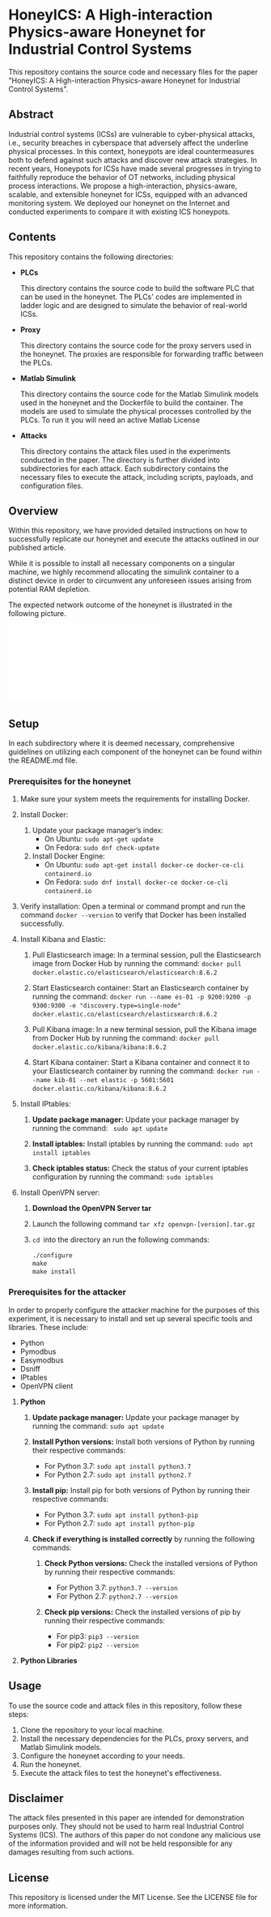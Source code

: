
# HoneyICS: A High-interaction Physics-aware Honeynet for Industrial Control Systems

This repository contains the source code and necessary files for the paper "HoneyICS: A High-interaction Physics-aware Honeynet for Industrial Control Systems".

## Abstract

Industrial control systems (ICSs) are vulnerable to cyber-physical attacks, i.e., security breaches in cyberspace that adversely affect the underline physical processes. In this context, honeypots are ideal countermeasures both to defend against such attacks and discover new attack strategies. In recent years, Honeypots for ICSs have made several progresses in trying to faithfully reproduce the behavior of OT networks, including physical process interactions. We propose a high-interaction, physics-aware, scalable, and extensible honeynet for ICSs, equipped with an advanced monitoring system. We deployed our honeynet on the Internet and conducted experiments to compare it with existing ICS honeypots.


## Contents

This repository contains the following directories:

- **PLCs**

    This directory contains the source code to build the software PLC that can be used in the honeynet. The PLCs' codes are implemented in ladder logic and are designed to simulate the behavior of real-world ICSs.

- **Proxy**

    This directory contains the source code for the proxy servers used in the honeynet. The proxies are responsible for forwarding traffic between the PLCs.

- **Matlab Simulink**

    This directory contains the source code for the Matlab Simulink models used in the honeynet and the Dockerfile to build the container. The models are used to simulate the physical processes controlled by the PLCs. To run it you will need an active Matlab License

 - **Attacks**

    This directory contains the attack files used in the experiments conducted in the paper. The directory is further divided into subdirectories for each attack. Each subdirectory contains the necessary files to execute the attack, including scripts, payloads, and configuration files.

## Overview

Within this repository, we have provided detailed instructions on how to successfully replicate our honeynet and execute the attacks outlined in our published article.

While it is possible to install all necessary components on a singular machine, we highly recommend allocating the simulink container to a distinct device in order to circumvent any unforeseen issues arising from potential RAM depletion.

The expected network outcome of the honeynet is illustrated in the following picture.

![Alt text](readme/images/network.pdf)

## Setup

In each subdirectory where it is deemed necessary, comprehensive guidelines on utilizing each component of the honeynet can be found within the README.md file.


### Prerequisites for the honeynet

1. Make sure your system meets the requirements for installing Docker.
2. Install Docker:
    1. Update your package manager’s index:
        - On Ubuntu: `sudo apt-get update`
        - On Fedora: `sudo dnf check-update`
    2. Install Docker Engine:
        - On Ubuntu: `sudo apt-get install docker-ce docker-ce-cli containerd.io`
        - On Fedora: `sudo dnf install docker-ce docker-ce-cli containerd.io`

3. Verify installation: Open a terminal or command prompt and run the command `docker --version` to verify that Docker has been installed successfully.

4. Install Kibana and Elastic:
    1. Pull Elasticsearch image: In a terminal session, pull the Elasticsearch image from Docker Hub by running the command: `docker pull docker.elastic.co/elasticsearch/elasticsearch:8.6.2`
    
    2. Start Elasticsearch container: Start an Elasticsearch container by running the command: `docker run --name es-01 -p 9200:9200 -p 9300:9300 -e "discovery.type=single-node" docker.elastic.co/elasticsearch/elasticsearch:8.6.2`
    
    3. Pull Kibana image: In a new terminal session, pull the Kibana image from Docker Hub by running the command: `docker pull docker.elastic.co/kibana/kibana:8.6.2`

    4. Start Kibana container: Start a Kibana container and connect it to your Elasticsearch container by running the command: `docker run --name kib-01 --net elastic -p 5601:5601 docker.elastic.co/kibana/kibana:8.6.2`

5. Install IPtables:

    1.  **Update package manager:**  Update your package manager by running the command: ` sudo apt update`
        
    2.  **Install iptables:**  Install iptables by running the command: `sudo apt install iptables`
        
    3.  **Check iptables status:**  Check the status of your current iptables configuration by running the command: `sudo iptables`

6. Install OpenVPN server:

    1. **Download the OpenVPN Server tar**

    2. Launch the following command `tar xfz openvpn-[version].tar.gz`

    3. `cd `into the directory an run the following commands:
        ```
        ./configure
        make
        make install
        ```

### Prerequisites for the attacker
In order to properly configure the attacker machine for the purposes of this experiment, it is necessary to install and set up several specific tools and libraries. These include:
- Python
- Pymodbus
- Easymodbus
- Dsniff
- IPtables
- OpenVPN client


1. **Python**
    1.  **Update package manager:**  Update your package manager by running the command: ` sudo apt update `
        
    2.  **Install Python versions:**  Install both versions of Python by running their respective commands:
        
        -   For Python 3.7:  `sudo apt install python3.7`
        -   For Python 2.7:  `sudo apt install python2.7`
    3.  **Install pip:**  Install pip for both versions of Python by running their respective commands:
        
        -   For Python 3.7:  `sudo apt install python3-pip`
        -   For Python 2.7:  `sudo apt install python-pip`

    4. **Check if everything is installed correctly** by running the following commands:

        1.  **Check Python versions:**  Check the installed versions of Python by running their respective commands:
            
            -   For Python 3.7:  `python3.7 --version`
            -   For Python 2.7:  `python2.7 --version`
        2.  **Check pip versions:**  Check the installed versions of pip by running their respective commands:
            
            -   For pip3:  `pip3 --version`
            -   For pip2:  `pip2 --version`

2. **Python Libraries**


## Usage

To use the source code and attack files in this repository, follow these steps:

1.  Clone the repository to your local machine.
2.  Install the necessary dependencies for the PLCs, proxy servers, and Matlab Simulink models.
3.  Configure the honeynet according to your needs.
4.  Run the honeynet.
5.  Execute the attack files to test the honeynet's effectiveness.

## Disclaimer

The attack files presented in this paper are intended for demonstration purposes only. They should not be used to harm real Industrial Control Systems (ICS). The authors of this paper do not condone any malicious use of the information provided and will not be held responsible for any damages resulting from such actions.

## License

This repository is licensed under the MIT License. See the LICENSE file for more information.
